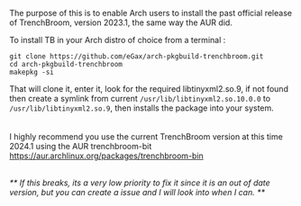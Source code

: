 The purpose of this is to enable Arch users to install the past official release of TrenchBroom, version 2023.1, the same way the AUR did.<br>

To install TB in your Arch distro of choice from a terminal :

`git clone https://github.com/eGax/arch-pkgbuild-trenchbroom.git`<br>
`cd arch-pkgbuild-trenchbroom`<br>
`makepkg -si`<br>


That will clone it, enter it, look for the required libtinyxml2.so.9, if not found then create a symlink from current `/usr/lib/libtinyxml2.so.10.0.0` to `/usr/lib/libtinyxml2.so.9`, then installs the package into your system.<br>
<br>
<br>
 I highly recommend you use the current TrenchBroom version at this time 2024.1 using the AUR trenchbroom-bit https://aur.archlinux.org/packages/trenchbroom-bin<br><br>

<i>** If this breaks, its a very low priority to fix it since it is an out of date version, but you can create a issue and I will look into when I can. **</i>
